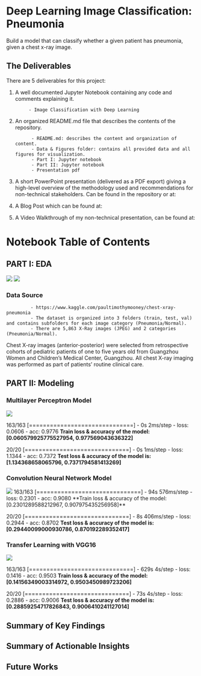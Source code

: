 # Deep Learning Image Classification: Pneumonia 

Build a model that can classify whether a given patient has pneumonia, given a chest x-ray image.

## The Deliverables

There are 5 deliverables for this project:

1. A well documented Jupyter Notebook containing any code and comments explaining it.

            - Image Classification with Deep Learning
           
2. An organized README.md file that describes the contents of the repository.

             - README.md: describes the content and organization of content.
             - Data & Figures folder: contains all provided data and all figures for visualization.
             - Part I: Jupyter notebook
             - Part II: Jupyter notebook
             - Presentation pdf

3. A short PowerPoint presentation (delivered as a PDF export) giving a high-level overview of the methodology used and recommendations for non-technical stakeholders. Can be found in the repository or at: 

4. A Blog Post which can be found at: 

5. A Video Walkthrough of my non-technical presentation, can be found at:

# **Notebook Table of Contents**

## PART I: EDA

<img src = '../main/Data & Figures/X-ray.png' />


<img src = '../main/Data & Figures/X-ray Condition.png' />

### Data Source

             - https://www.kaggle.com/paultimothymooney/chest-xray-pneumonia
             - The dataset is organized into 3 folders (train, test, val) and contains subfolders for each image category (Pneumonia/Normal). 
             - There are 5,863 X-Ray images (JPEG) and 2 categories (Pneumonia/Normal).

Chest X-ray images (anterior-posterior) were selected from retrospective cohorts of pediatric patients of one to five years old from Guangzhou Women and Children’s Medical Center, Guangzhou. All chest X-ray imaging was performed as part of patients’ routine clinical care.

## PART II: Modeling

### Multilayer Perceptron Model
<img src = '../main/Data & Figures/mlp_model_acc_loss.png' />

163/163 [==============================] - 0s 2ms/step - loss: 0.0606 - acc: 0.9776
**Train loss & accuracy of the model: [0.060579925775527954, 0.977569043636322]**

20/20 [==============================] - 0s 1ms/step - loss: 1.1344 - acc: 0.7372
**Test loss & accuracy of the model is: [1.134368658065796, 0.7371794581413269]**

### Convolution Neural Network Model

<img src = '../main/Data & Figures/cnn_model_acc_loss.png' />
163/163 [==============================] - 94s 576ms/step - loss: 0.2301 - acc: 0.9080
**Train loss & accuracy of the model: [0.2301289588212967, 0.907975435256958]**

20/20 [==============================] - 8s 406ms/step - loss: 0.2944 - acc: 0.8702
**Test loss & accuracy of the model is: [0.29440099000930786, 0.870192289352417]**

### Transfer Learning with VGG16

<img src = '../main/Data & Figures/VGG16_cnn_model_acc_loss.png' />

163/163 [==============================] - 629s 4s/step - loss: 0.1416 - acc: 0.9503
**Train loss & accuracy of the model: [0.14156349003314972, 0.9503450989723206]**

20/20 [==============================] - 73s 4s/step - loss: 0.2886 - acc: 0.9006
**Test loss & accuracy of the model is: [0.28859254717826843, 0.9006410241127014]**

##  Summary of Key Findings

##  Summary of Actionable Insights

##  Future Works
